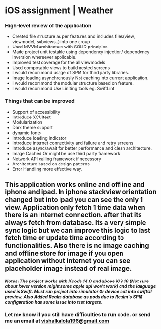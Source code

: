 
# iOS assignment | Weather

### **High-level review of the application**
- Created file structure as per features and includes files(view, viewmodel, subviews..) into one group
- Used MVVM architecture with SOLID principles
- Made project unit testable using dependency injection/ dependency inversion whereever applicable.
- Improved test coverage for the all viewmodels
- Used composable views to build nested screens
- I would recommond usage of SPM for third party libraries.
- Image loading asynchronously Not caching into current application.
- I would recommond the modular structure based on feature.
- I would recommond Use Liniting tools eg. SwiftLint

### **Things that can be improved**
- Support of accessibility
- Introduce XCUItest
- Modularization
- Dark theme support
- dynamic fonts
- Introduce loading indicator
- Introduce internet connectivity and failure and retry screens
- Introduce async/await for better performance and clean architecture.
- Image Cached Or might be use third party framework
- Network API calling framework if necessory
- Architecture based on design patterns
- Error Handling more effective way.

## **This application works online and offline and iphone and ipad. In iphone stackview orientation changed but into ipad you can see the only 1 view. Application only fetch 1 time data when there is an internet connection. after that its always fetch from database. Its a very simple sync logic but we can improve this logic to last fetch time or update time according to functionalities. Also there is no image caching and offline store for image if you open application without internet you can see placeholder image instead of real image.**

##### **Notes: The project works with Xcode 14.0 and above iOS 16 (Not sure about lower version might some apple api won't work) and the language used is Swift. Must run project into simulator Or device not into swiftUI preview. Also Added Realm database as pods due to Realm's SPM configuration has some issue into test targets.**

### **Let me know if you still have difficulties to run code. or send me an email at vishalkalola196@gmail.com**
